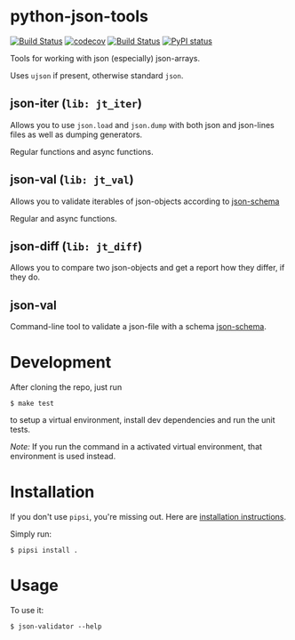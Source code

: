 # python-json-tools

[![Build Status](https://travis-ci.org/spraakbanken/python-json-tools.svg?branch=master)](https://travis-ci.org/spraakbanken/python-json-tools)
[![codecov](https://codecov.io/gh/spraakbanken/python-json-tools/branch/master/graph/badge.svg)](https://codecov.io/gh/spraakbanken/python-json-tools)
[![Build Status](https://github.com/spraakbanken/python-json-tools/workflows/Build/badge.svg)](https://github.com/spraakbanken/python-json-tools/actions)
[![PyPI status](https://badge.fury.io/py/coverage.svg)](https://pypi.org/projects/sb-json-tools)

Tools for working with json (especially) json-arrays.

Uses `ujson` if present, otherwise standard `json`.

## json-iter (`lib: jt_iter`)

Allows you to use `json.load` and `json.dump` with
both json and json-lines files as well as dumping generators.

Regular functions and async functions.

## json-val (`lib: jt_val`)

Allows you to validate iterables of json-objects
according to [json-schema](https://wwww.json-schema.org)

Regular and async functions.

## json-diff (`lib: jt_diff`)

Allows you to compare two json-objects and get a report
how they differ, if they do.

## json-val

Command-line tool to validate a json-file with a schema [json-schema](http://json-schema.org).

# Development

After cloning the repo, just run
```
$ make test
```
to setup a virtual environment,
install dev dependencies
and run the unit tests.

*Note:* If you run the command in a activated virtual environment,
that environment is used instead.

# Installation

If you don't use `pipsi`, you're missing out.
Here are [installation instructions](https://github.com/mitsuhiko/pipsi#readme).

Simply run:

    $ pipsi install .


# Usage

To use it:

    $ json-validator --help
